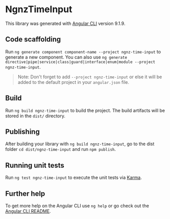 # NgnzTimeInput

This library was generated with [Angular CLI](https://github.com/angular/angular-cli) version 9.1.9.

## Code scaffolding

Run `ng generate component component-name --project ngnz-time-input` to generate a new component. You can also use `ng generate directive|pipe|service|class|guard|interface|enum|module --project ngnz-time-input`.
> Note: Don't forget to add `--project ngnz-time-input` or else it will be added to the default project in your `angular.json` file. 

## Build

Run `ng build ngnz-time-input` to build the project. The build artifacts will be stored in the `dist/` directory.

## Publishing

After building your library with `ng build ngnz-time-input`, go to the dist folder `cd dist/ngnz-time-input` and run `npm publish`.

## Running unit tests

Run `ng test ngnz-time-input` to execute the unit tests via [Karma](https://karma-runner.github.io).

## Further help

To get more help on the Angular CLI use `ng help` or go check out the [Angular CLI README](https://github.com/angular/angular-cli/blob/master/README.md).
